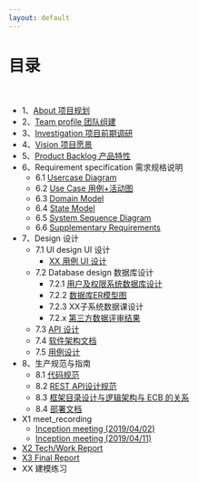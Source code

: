 ```yaml
---
layout: default
---
```

# [](#TOC)目录

&nbsp;&nbsp; 

* 1、[About 项目规划](01-about)
* 2、[Team profile 团队组建](02-team-profile)
* 3、[Investigation 项目前期调研](03-investigation)
* 4、[Vision 项目愿景](04-vision)
* 5、[Product Backlog 产品特性](05-product-backlog)
* 6、Requirement specification 需求规格说明
    - 6.1 [Usercase Diagram](06-01-usecase-diagram)
    - 6.2 [Use Case 用例+活动图](06-02-use-cases)
    - 6.3 [Domain Model ]()
    - 6.4 [State Model ]()
    - 6.5 [System Sequence Diagram]()
    - 6.6 [Supplementary Requirements ]()
* 7、Design 设计
    - 7.1 UI design UI 设计
        - [XX 用例 UI 设计]()
    - 7.2 Database design 数据库设计
        - 7.2.1 [用户及权限系统数据库设计]()
        - 7.2.2 [数据库ER模型图]()
        - 7.2.3 XX子系统数据课设计
        - 7.2.x [第三方数据评审结果]()
    - 7.3 [API 设计]()
    - 7.4 [软件架构文档]()
    - 7.5 [用例设计]()
* 8、生产规范与指南
    - 8.1 [代码规范]()
    - 8.2 [REST API设计规范]()
    - 8.3 [框架目录设计与逻辑架构与 ECB 的关系]()
    - 8.4 [部署文档]()
* X1 meet_recording
    - [Inception meeting (2019/04/02)](meeting_records/meeting_1)
    - [Inception meeting (2019/04/11)](meeting_records/meeting_2)
* [X2 Tech/Work Report]()
* [X3 Final Report]()
* XX 建模练习
